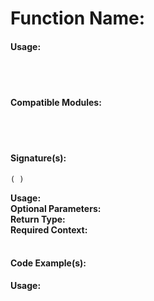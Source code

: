 # Function Name: 

#### Usage:

<br><br>

#### Compatible Modules:

<br><br>

#### Signature(s):

```
( )
```
**Usage:**<br>
**Optional Parameters:**<br>
**Return Type:**<br>
**Required Context:**<br>
<br>


#### Code Example(s):
**Usage:**<br>


```

```